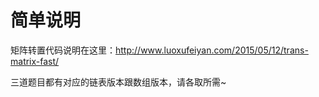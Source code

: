 简单说明
=====
矩阵转置代码说明在这里：http://www.luoxufeiyan.com/2015/05/12/trans-matrix-fast/

三道题目都有对应的链表版本跟数组版本，请各取所需~
